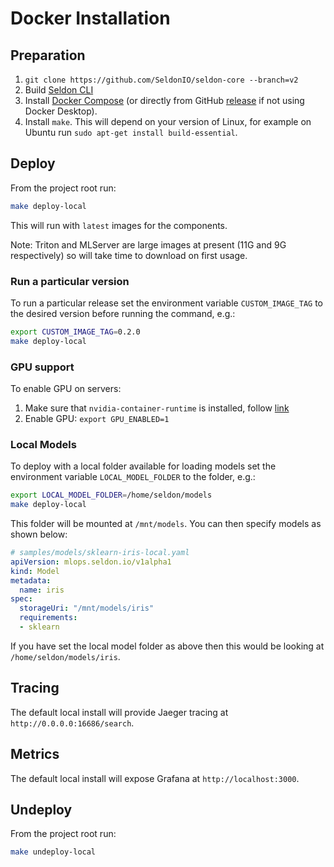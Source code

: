 # Docker Installation

## Preparation

1. `git clone https://github.com/SeldonIO/seldon-core --branch=v2`
2. Build [Seldon CLI](cli.md)
3. Install [Docker Compose](https://docs.docker.com/compose/install/) (or directly from GitHub
[release](https://github.com/docker/compose#linux) if not using Docker Desktop).
4. Install `make`. This will depend on your version of Linux, for example on Ubuntu run
`sudo apt-get install build-essential`.


## Deploy

From the project root run:

```sh
make deploy-local
```

This will run with `latest` images for the components.

Note: Triton and MLServer are large images at present (11G and 9G respectively) so will take time to
download on first usage.

### Run a particular version

To run a particular release set the environment variable `CUSTOM_IMAGE_TAG` to the desired version
before running the command, e.g.:

```sh
export CUSTOM_IMAGE_TAG=0.2.0
make deploy-local
```

### GPU support

To enable GPU on servers:

1. Make sure that `nvidia-container-runtime` is installed, follow [link](https://docs.docker.com/config/containers/resource_constraints/#gpu)
2. Enable GPU: `export GPU_ENABLED=1`


### Local Models

To deploy with a local folder available for loading models set the environment variable `LOCAL_MODEL_FOLDER`
to the folder, e.g.:

```sh
export LOCAL_MODEL_FOLDER=/home/seldon/models
make deploy-local
```

This folder will be mounted at `/mnt/models`. You can then specify models as shown below:

```yaml
# samples/models/sklearn-iris-local.yaml
apiVersion: mlops.seldon.io/v1alpha1
kind: Model
metadata:
  name: iris
spec:
  storageUri: "/mnt/models/iris"
  requirements:
  - sklearn
```

If you have set the local model folder as above then this would be looking at `/home/seldon/models/iris`.

## Tracing

The default local install will provide Jaeger tracing at `http://0.0.0.0:16686/search`.

## Metrics

The default local install will expose Grafana at `http://localhost:3000`.

## Undeploy

From the project root run:

```sh
make undeploy-local
```
